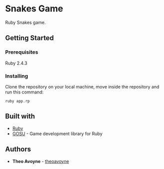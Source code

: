 # Snakes Game

Ruby Snakes game.

## Getting Started

### Prerequisites

Ruby 2.4.3

### Installing

Clone the repository on your local machine, move inside the repository and run this command:

```
ruby app.rp
```

## Built with

* [Ruby](https://www.ruby-lang.org/fr/)
* [GOSU](https://www.libgosu.org/) -  Game development library for Ruby

## Authors

* **Theo Avoyne** - [theoavoyne](https://github.com/theoavoyne)
